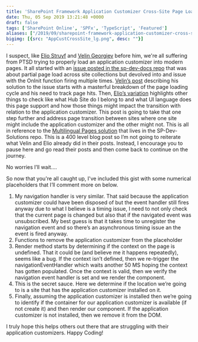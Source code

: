 ```yaml
---
title: 'SharePoint Framework Application Customizer Cross-Site Page Loading'
date: Thu, 05 Sep 2019 13:21:48 +0000
draft: false
tags: ['SharePoint Online', 'SPFx', 'TypeScript', 'Featured']
aliases: ["/2019/09/sharepoint-framework-application-customizer-cross-site-page-loading/"]
bigimg: [{src: "AppCustCrossSite_lg.png", desc: ""}]
---
```


I suspect, like [Elio Struyf](https://twitter.com/eliostruyf) and [Velin Georgiev](https://twitter.com/VelinGeorgiev) before him, we're all suffering from PTSD trying to properly load an application customizer into modern pages. It all started with an [issue posted in the sp-dev-docs repo](https://github.com/SharePoint/sp-dev-docs/issues/1971) that was about partial page load across site collections but devolved into and issue with the OnInit function firing multiple times. [Velin’s post](https://blog.velingeorgiev.com/page-hit-when-SPA-page-transitioning-modern-sharepoint-sites) describing his solution to the issue starts with a masterful breakdown of the page loading cycle and his need to track page hits. Then, [Elio’s variation](https://www.eliostruyf.com/things-to-check-in-your-spfx-application-customizer-after-page-transitions) highlights other things to check like what Hub Site do I belong to and what UI language does this page support and how those things might impact the transition with relation to the application customizer. This post is going to take that one step further and address page transition between sites where one site might include the application customizer and the other might not. This is all in reference to the [Multilingual Pages solution](https://github.com/SharePoint/sp-dev-solutions/tree/master/solutions/MultilingualPages) that lives in the SP-Dev-Solutions repo. This is a 400 level blog post so I’m not going to reiterate what Velin and Elio already did in their posts. Instead, I encourage you to pause here and go read their posts and then come back to continue on the journey.

No worries I’ll wait….

So now that you're all caught up, I've included this gist with some numerical placeholders that I’ll comment more on below.

1. My navigation handler is very similar. That said because the application customizer could have been disposed of but the event handler still fires anyway due to what I believe is a timing issue, I need to not only check that the current page is changed but also that if the navigated event was unsubscribed. My best guess is that it takes time to unregister the navigation event and so there’s an asynchronous timing issue an the event is fired anyway.
2. Functions to remove the application customizer from the placeholder
3. Render method starts by determining if the context on the page is undefined. That it could be (and believe me it happens repeatedly), seems like a bug. If the context isn’t defined, then we re-trigger the navigationEventHandler which waits another 50 MS hoping the context has gotten populated. Once the context is valid, then we verify the navigation event handler is set and we render the component.
4. This is the secret sauce. Here we determine if the location we’re going to is a site that has the application customizer installed on it.
5. Finally, assuming the application customizer is installed then we’re going to identify if the container for our application customizer is available (if not create it) and then render our component. If the application customizer is not installed, then we remove it from the DOM.

I truly hope this helps others out there that are struggling with their application customizers. Happy Coding!
